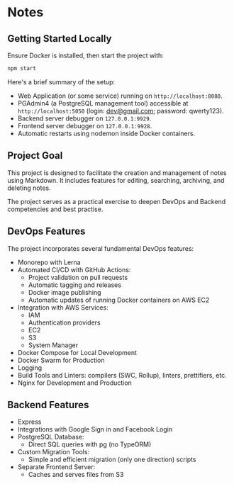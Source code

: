 # Notes

## Getting Started Locally

Ensure Docker is installed, then start the project with:

```bash
npm start
```
Here's a brief summary of the setup:

- Web Application (or some service) running on `http://localhost:8080`.
- PGAdmin4 (a PostgreSQL management tool) accessible at `http://localhost:5050` (login: dev@gmail.com; password: qwerty123).
- Backend server debugger on `127.0.0.1:9929`.
- Frontend server debugger on `127.0.0.1:9928`.
- Automatic restarts using nodemon inside Docker containers.

## Project Goal

This project is designed to facilitate the creation and management of notes using Markdown. It includes features for editing, searching, archiving, and deleting notes.

The project serves as a practical exercise to deepen DevOps and Backend competencies and best practise.

## DevOps Features

The project incorporates several fundamental DevOps features:

- Monorepo with Lerna
- Automated CI/CD with GitHub Actions:
  - Project validation on pull requests
  - Automatic tagging and releases
  - Docker image publishing
  - Automatic updates of running Docker containers on AWS EC2
- Integration with AWS Services:
  - IAM
  - Authentication providers
  - EC2
  - S3
  - System Manager
- Docker Compose for Local Development
- Docker Swarm for Production
- Logging
- Build Tools and Linters: compilers (SWC, Rollup), linters, prettifiers, etc.
- Nginx for Development and Production

## Backend Features

- Express
- Integrations with Google Sign in and Facebook Login
- PostgreSQL Database:
  - Direct SQL queries with pg (no TypeORM)
- Custom Migration Tools:
  - Simple and efficient migration (only one direction) scripts
- Separate Frontend Server:
  - Caches and serves files from S3
